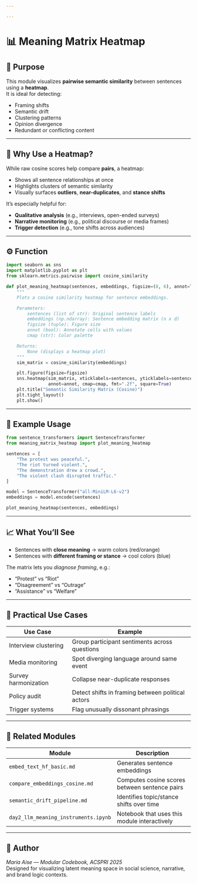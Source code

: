```yaml
---

---
```


# 📊 Meaning Matrix Heatmap

## 📌 Purpose

This module visualizes **pairwise semantic similarity** between sentences using a **heatmap**.  
It is ideal for detecting:
- Framing shifts
- Semantic drift
- Clustering patterns
- Opinion divergence
- Redundant or conflicting content

---

## 🧠 Why Use a Heatmap?

While raw cosine scores help compare **pairs**, a heatmap:
- Shows all sentence relationships at once
- Highlights clusters of semantic similarity
- Visually surfaces **outliers**, **near-duplicates**, and **stance shifts**

It’s especially helpful for:
- **Qualitative analysis** (e.g., interviews, open-ended surveys)
- **Narrative monitoring** (e.g., political discourse or media frames)
- **Trigger detection** (e.g., tone shifts across audiences)

---

## ⚙️ Function

```python
import seaborn as sns
import matplotlib.pyplot as plt
from sklearn.metrics.pairwise import cosine_similarity

def plot_meaning_heatmap(sentences, embeddings, figsize=(8, 6), annot=True, cmap="coolwarm"):
    """
    Plots a cosine similarity heatmap for sentence embeddings.

    Parameters:
        sentences (list of str): Original sentence labels
        embeddings (np.ndarray): Sentence embedding matrix (n x d)
        figsize (tuple): Figure size
        annot (bool): Annotate cells with values
        cmap (str): Color palette

    Returns:
        None (displays a heatmap plot)
    """
    sim_matrix = cosine_similarity(embeddings)

    plt.figure(figsize=figsize)
    sns.heatmap(sim_matrix, xticklabels=sentences, yticklabels=sentences,
                annot=annot, cmap=cmap, fmt=".2f", square=True)
    plt.title("Semantic Similarity Matrix (Cosine)")
    plt.tight_layout()
    plt.show()
```

---

## 🧪 Example Usage

```python
from sentence_transformers import SentenceTransformer
from meaning_matrix_heatmap import plot_meaning_heatmap

sentences = [
    "The protest was peaceful.",
    "The riot turned violent.",
    "The demonstration drew a crowd.",
    "The violent clash disrupted traffic."
]

model = SentenceTransformer("all-MiniLM-L6-v2")
embeddings = model.encode(sentences)

plot_meaning_heatmap(sentences, embeddings)
```

---

## 📈 What You’ll See

- Sentences with **close meaning** → warm colors (red/orange)
- Sentences with **different framing or stance** → cool colors (blue)

The matrix lets you *diagnose framing*, e.g.:
- “Protest” vs “Riot”
- “Disagreement” vs “Outrage”
- “Assistance” vs “Welfare”

---

## 🔁 Practical Use Cases

| Use Case | Example |
|----------|---------|
| Interview clustering | Group participant sentiments across questions |
| Media monitoring | Spot diverging language around same event |
| Survey harmonization | Collapse near-duplicate responses |
| Policy audit | Detect shifts in framing between political actors |
| Trigger systems | Flag unusually dissonant phrasings |

---

## 🧱 Related Modules

| Module                             | Description                                     |
|------------------------------------|-------------------------------------------------|
| `embed_text_hf_basic.md`           | Generates sentence embeddings                   |
| `compare_embeddings_cosine.md`     | Computes cosine scores between sentence pairs   |
| `semantic_drift_pipeline.md`       | Identifies topic/stance shifts over time        |
| `day2_llm_meaning_instruments.ipynb` | Notebook that uses this module interactively   |

---

## 🪪 Author  
*Maria Aise — Modular Codebook, ACSPRI 2025*  
Designed for visualizing latent meaning space in social science, narrative, and brand logic contexts.
